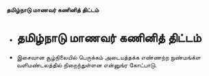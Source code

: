 **தமிழ்நாடு மாணவர் கணினித் திட்டம்**
- # தமிழ்நாடு மாணவர் கணினித் திட்டம்
- இசைவான சூழ்நிலையில் பெருக்கம் அடையத்தக்க எண்ணற்ற நுண்மங்க்ள வளிமண்டலத்தில் நிறைந்துள்ளன என்னுங்ர கோட்பாடு.

